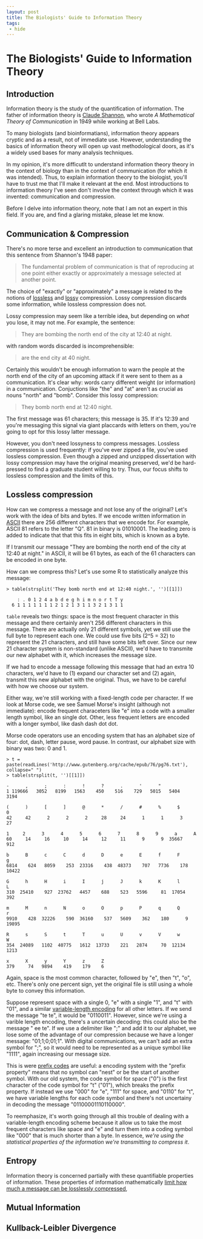 ```yaml
---
layout: post
title: The Biologists' Guide to Information Theory
tags:
 - hide
---
```


# The Biologists' Guide to Information Theory

## Introduction

Information theory is the study of the quantification of
information. The father of information theory is
[Claude Shannon](http://en.wikipedia.org/wiki/Claude_E._Shannon), who
wrote *A Mathematical Theory of Communication* in 1949 while working
at Bell Labs.

To many biologists (and bioinformatians), information theory appears
cryptic and as a result, not of immediate use. However, understanding
the basics of information theory will open up vast methodological
doors, as it's a widely used bases for many analysis techniques.

In my opinion, it's more difficutlt to understand information theory
theory in the context of biology than in the context of communication
(for which it was intended). Thus, to explain information theory to
the biologist, you'll have to trust me that I'll make it relevant at
the end. Most introductions to information theory I've seen don't
involve the context through which it was invented: communication and
compression.

Before I delve into information theory, note that I am not an expert
in this field. If you are, and find a glaring mistake, please let me
know.

## Communication & Compression

There's no more terse and excellent an introduction to communication
that this sentence from Shannon's 1948 paper:

> The fundamental problem of communication is that of reproducing at
>  one point either exactly or approximately a message selected at
>  another point.

The choice of "exactly" or "approximately" a message is related to the
notions of
[lossless](http://en.wikipedia.org/wiki/Lossless_compression) and
[lossy](http://en.wikipedia.org/wiki/Lossy_compression)
compression. Lossy compression discards some information, while
lossless compression does not.

Lossy compression may seem like a terrible idea, but depending on
*what* you lose, it may not me. For example, the sentence:

> They are bombing the north end of the city at 12:40 at night.

with random words discarded is incomprehensible:

> are the end city at 40 night.

Certainly this wouldn't be enough information to warn the people at
the north end of the city of an upcoming attack if it were sent to
them as a communication. It's clear why: words carry different weight
(or information) in a communication. Conjuctions like "the" and "at"
aren't as crucial as nouns "north" and "bomb". Consider this lossy
compression:

> They bomb north end at 12:40 night.

The first message was 61 characters; this message is 35. If it's 12:39
and you're messaging this signal via giant placcards with letters on
them, you're going to opt for this lossy latter message.

However, you don't need lossyness to compress messages. Lossless
compression is used frequently: if you've ever zipped a file, you've
used lossless compression. Even though a zipped and unzipped
dissertation with lossy compression may have the original meaning
preserved, we'd be hard-pressed to find a graduate student willing to
try. Thus, our focus shifts to lossless compression and the limits of
this.

## Lossless compression

How can we compress a message and not lose any of the original? Let's
work with the idea of bits and bytes. If we encode written information
in [ASCII](http://en.wikipedia.org/wiki/Ascii) there are 256 different
characters that we encode for. For example, ASCII 81 refers to the
letter "Q". 81 in binary is 01010001. The leading zero is added to
indicate that that this fits in eight bits, which is known as a byte.

If I transmit our message "They are bombing the north end of the city
at 12:40 at night." in ASCII, it will be 61 bytes, as each of the 61
characters can be encoded in one byte.

How can we compress this? Let's use some R to statistically analyze
this message:

    > table(strsplit('They bomb north end at 12:40 night.', '')[[1]])
    
        : . 0 1 2 4 a b d e g h i m n o r t T y 
      6 1 1 1 1 1 1 1 2 1 2 1 3 1 1 3 2 1 3 1 1

`table` reveals two things: space is the most frequent character in
this message and there certainly aren't 256 different characters in
this message. There are actually only 21 different symbols, yet we
still use the full byte to represent each one. We could use five bits
(2^5 = 32) to represent the 21 characters, and still have some bits
left over. Since our new 21 character system is non-standard (unlike
ASCII), we'd have to transmite our new alphabet with it, which
increases the message size.

If we had to encode a message following this message that had an extra
10 characters, we'd have to (1) expand our character set and (2)
again, transmit this new alphabet with the original. Thus, we have to
be careful with how we choose our system.

Either way, we're still working with a fixed-length code per
character. If we look at Morse code, we see Samuel Morse's insight
(although not immediate): encode frequent characeters like "e" into a
code with a smaller length symbol, like an single dot. Other, less
frequent letters are encoded with a longer symbol, like dash dash dot
dot.

Morse code operators use an encoding system that has an alphabet size
of four: dot, dash, letter pause, word pause. In contrast, our
alphabet size with binary was two: 0 and 1. 


    > t = paste(readLines('http://www.gutenberg.org/cache/epub/76/pg76.txt'), collapse=" ")
    > table(strsplit(t, '')[[1]])
  
    -      ,      ;      :      !      ?      .      '      " 
    1 119666   3052   8199   1563    450    516    729   5015   5404   3194 
    
    (      )      [      ]      @      *      /      #      %      $      0 
    42     42      2      2      2     28     24      1      1      3     27
    
    1     2      3      4      5      6      7      8      9      a      A 
    60     14     16     10     14     12     11      9      9  35667    912 
    
    b      B      c      C      d      D      e      E      f      F      g 
    6814    624   8059    253  23316    438  48373    707   7736    178  10422 
    
    G      h      H      i      I      j      J      k      K      l      L 
    310  25410    927  23762   4457    688    523   5596     81  17054    392 
    
    m      M      n      N      o      O      p      P      q      Q      r 
    9910    428  32226    590  36160    537   5609    362    180      9  19895 
    
    R      s      S      t      T      u      U      v      V      w      W 
    354  24089   1102  40775   1612  13733    221   2874     70  12134   1213 
    
    x      X      y      Y      z      Z 
    379     74   9894    419    179    6 
    
Again, space is the most common character, followed by "e", then "t",
"o", etc. There's only one percent sign, yet the original file is
still using a whole byte to convey this information.

Suppose represent space with a single 0, "e" with a single "1", and
"t" with "01", and a similar
[variable-length encoding](http://en.wikipedia.org/wiki/Variable-length_code)
for all other letters. If we send the message "te te", it would be
"0110011". However, since we're using a varible length encoding,
there's a uncertain decoding: this could also be the message " ee
te". If we use a delimiter like ";" and add it to our alphabet, we
lose some of the advantage of our compression because we have a longer
message: "01;1;0;01;1". With digital communications, we can't add an
extra symbol for ";", so it would need to be represented as a unique
symbol like "1111", again increasing our message size.

This is were [prefix codes](http://en.wikipedia.org/wiki/Prefix_code)
are useful: a encoding system with the "prefix property" means that no
symbol can "nest" or be the start of another symbol. With our old
system, the code symbol for space ("0") is the first character of the
code symbol for "t" ("01"), which breaks the prefix property. If
instead we use "000" for "e", "111" for space, and "0110" for "t", we
have variable lengths for each code symbol and there's not uncertainy
in decoding the message "01100001110110000". 

To reemphasize, it's worth going through all this trouble of dealing
with a variable-length encoding scheme because it allow us to take the
most frequent characters like space and "e" and turn them into a
coding symbol like "000" that is much shorter than a byte. In essence,
*we're using the statistical properties of the information we're
transmitting to compress it*.

## Entropy

Information theory is concerned partially with these quantifiable
properties of information. These properties of information
mathematically
[limit how much a message can be losslessly compressed](http://en.wikipedia.org/wiki/Source_coding_theorem), 

## Mutual Information

## Kullback-Leibler Divergence

